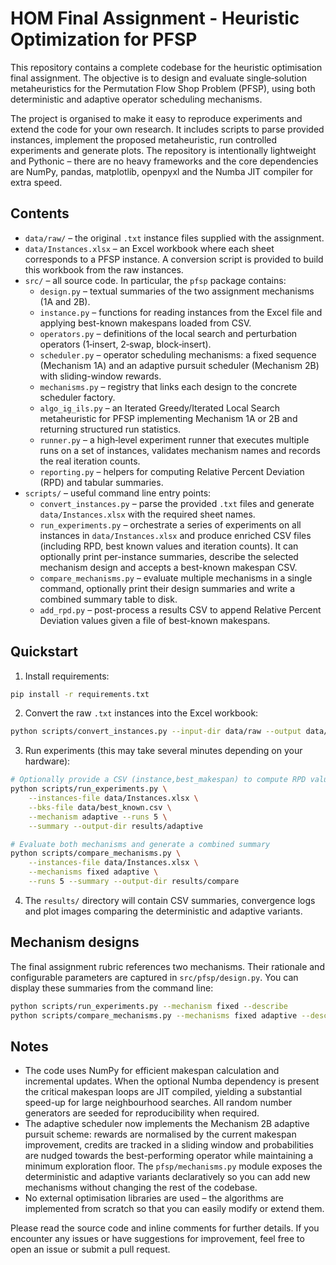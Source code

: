 # HOM Final Assignment - Heuristic Optimization for PFSP

This repository contains a complete codebase for the heuristic optimisation final assignment.
The objective is to design and evaluate single‐solution metaheuristics for the Permutation Flow Shop
Problem (PFSP), using both deterministic and adaptive operator scheduling mechanisms.  

The project is organised to make it easy to reproduce experiments and extend the code for your own
research.  It includes scripts to parse provided instances, implement the proposed metaheuristic,
run controlled experiments and generate plots.  The repository is intentionally lightweight and
Pythonic – there are no heavy frameworks and the core dependencies are NumPy, pandas, matplotlib,
openpyxl and the Numba JIT compiler for extra speed.

## Contents

* `data/raw/` – the original `.txt` instance files supplied with the assignment.
* `data/Instances.xlsx` – an Excel workbook where each sheet corresponds to a PFSP instance.
  A conversion script is provided to build this workbook from the raw instances.
* `src/` – all source code.  In particular, the `pfsp` package contains:
  * `design.py` – textual summaries of the two assignment mechanisms (1A and 2B).
  * `instance.py` – functions for reading instances from the Excel file and applying
    best-known makespans loaded from CSV.
  * `operators.py` – definitions of the local search and perturbation operators (1‐insert,
    2‐swap, block‐insert).
  * `scheduler.py` – operator scheduling mechanisms: a fixed sequence (Mechanism 1A) and
    an adaptive pursuit scheduler (Mechanism 2B) with sliding-window rewards.
  * `mechanisms.py` – registry that links each design to the concrete scheduler factory.
  * `algo_ig_ils.py` – an Iterated Greedy/Iterated Local Search metaheuristic for PFSP
    implementing Mechanism 1A or 2B and returning structured run statistics.
  * `runner.py` – a high‐level experiment runner that executes multiple runs on a set of
    instances, validates mechanism names and records the real iteration counts.
  * `reporting.py` – helpers for computing Relative Percent Deviation (RPD) and tabular
    summaries.
* `scripts/` – useful command line entry points:
  * `convert_instances.py` – parse the provided `.txt` files and generate
    `data/Instances.xlsx` with the required sheet names.
  * `run_experiments.py` – orchestrate a series of experiments on all instances in
    `data/Instances.xlsx` and produce enriched CSV files (including RPD, best known values
    and iteration counts).  It can optionally print per-instance summaries, describe the
    selected mechanism design and accepts a best-known makespan CSV.
  * `compare_mechanisms.py` – evaluate multiple mechanisms in a single command, optionally
    print their design summaries and write a combined summary table to disk.
  * `add_rpd.py` – post-process a results CSV to append Relative Percent Deviation values
    given a file of best-known makespans.

## Quickstart

1. Install requirements:

```bash
pip install -r requirements.txt
```

2. Convert the raw `.txt` instances into the Excel workbook:

```bash
python scripts/convert_instances.py --input-dir data/raw --output data/Instances.xlsx
```

3. Run experiments (this may take several minutes depending on your hardware):

```bash
# Optionally provide a CSV (instance,best_makespan) to compute RPD values
python scripts/run_experiments.py \
    --instances-file data/Instances.xlsx \
    --bks-file data/best_known.csv \
    --mechanism adaptive --runs 5 \
    --summary --output-dir results/adaptive

# Evaluate both mechanisms and generate a combined summary
python scripts/compare_mechanisms.py \
    --instances-file data/Instances.xlsx \
    --mechanisms fixed adaptive \
    --runs 5 --summary --output-dir results/compare
```

4. The `results/` directory will contain CSV summaries, convergence logs and plot images
   comparing the deterministic and adaptive variants.

## Mechanism designs

The final assignment rubric references two mechanisms.  Their rationale and configurable
parameters are captured in `src/pfsp/design.py`.  You can display these summaries from the
command line:

```bash
python scripts/run_experiments.py --mechanism fixed --describe
python scripts/compare_mechanisms.py --mechanisms fixed adaptive --describe
```

## Notes

* The code uses NumPy for efficient makespan calculation and incremental updates.  When the optional
  Numba dependency is present the critical makespan loops are JIT compiled, yielding a substantial
  speed-up for large neighbourhood searches.  All random number generators are seeded for
  reproducibility when required.
* The adaptive scheduler now implements the Mechanism 2B adaptive pursuit scheme:
  rewards are normalised by the current makespan improvement, credits are tracked in a
  sliding window and probabilities are nudged towards the best-performing operator while
  maintaining a minimum exploration floor.  The `pfsp/mechanisms.py` module exposes the
  deterministic and adaptive variants declaratively so you can add new mechanisms without
  changing the rest of the codebase.
* No external optimisation libraries are used – the algorithms are implemented from
  scratch so that you can easily modify or extend them.

Please read the source code and inline comments for further details.  If you encounter
any issues or have suggestions for improvement, feel free to open an issue or submit a
pull request.
